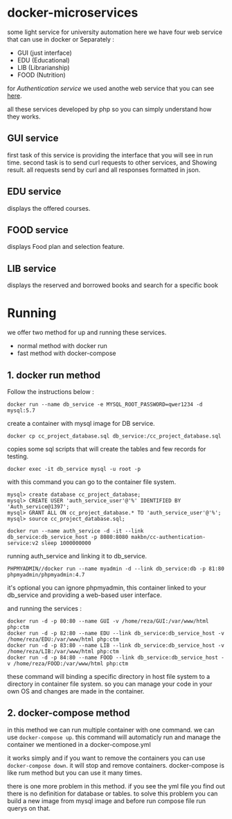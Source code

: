 # docker-microservices
some light service for university automation
here we have four web service that can use in docker or Separately :
- GUI (just interface)
- EDU (Educational)
- LIB (Librarianship)
- FOOD (Nutrition)

for *Authentication service* we used anothe web service that you can see [here](https://github.com/makbn/authentication-service).

all these services developed by php so you can simply understand how they works.
## GUI service
first task of this service is providing the interface that you will see in run time.
second task is to send curl requests to other services, and Showing result. all requests send by curl and all responses formatted in json.

## EDU service
displays the offered courses.

## FOOD service
displays Food plan and selection feature.

## LIB service
displays the reserved and borrowed books and search for a specific book

# Running
we offer two method for up and running these services.
- normal method with docker run
- fast method with docker-compose

## 1. docker run method
Follow the instructions below :

```
docker run --name db_service -e MYSQL_ROOT_PASSWORD=qwer1234 -d mysql:5.7
```
create a container with mysql image for DB service.

```
docker cp cc_project_database.sql db_service:/cc_project_database.sql
```
copies some sql scripts that will create the tables and few records for testing.

```
docker exec -it db_service mysql -u root -p
```
with this command you can go to the container file system.

```
mysql> create database cc_project_database;
mysql> CREATE USER 'auth_service_user'@'%' IDENTIFIED BY 'Auth_service@1397';
mysql> GRANT ALL ON cc_project_database.* TO 'auth_service_user'@'%';
mysql> source cc_project_database.sql;
```


```
docker run --name auth_service -d -it --link db_service:db_service_host -p 8080:8080 makbn/cc-authentication-service:v2 sleep 1000000000
```
running auth_service and linking it to db_service.

```
PHPMYADMIN//docker run --name myadmin -d --link db_service:db -p 81:80 phpmyadmin/phpmyadmin:4.7
```
it's optional you can ignore phpmyadmin, this container linked to your db_service and providing a web-based user interface.


and running the services : 

```
docker run -d -p 80:80 --name GUI -v /home/reza/GUI:/var/www/html php:ctm
docker run -d -p 82:80 --name EDU --link db_service:db_service_host -v /home/reza/EDU:/var/www/html php:ctm
docker run -d -p 83:80 --name LIB --link db_service:db_service_host -v /home/reza/LIB:/var/www/html php:ctm
docker run -d -p 84:80 --name FOOD --link db_service:db_service_host -v /home/reza/FOOD:/var/www/html php:ctm
```
these command will binding a specific directory in host file system to a directory in container file system. so you can manage your code in your own OS and changes are made in the container.

## 2. docker-compose method
in this method we can run multiple container with one command. we can use ```docker-compose up```. this command will automaticly run and manage the container we mentioned in a docker-compose.yml 

it works simply and if you want to remove the containers you can use ```docker-compose down```. it will stop and remove containers. docker-compose is like rum method but you can use it many times.

there is one more problem in this method. if you see the yml file you find out there is no definition for database or tables. to solve this problem you can build a new image from mysql image and before run compose file run querys on that.



